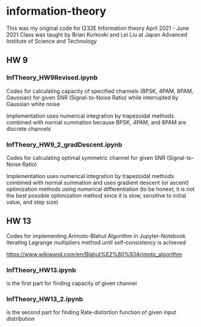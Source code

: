 # information-theory

This was my original code for I232E Information theory April 2021 - June 2021
Class was taught by Brian Kurkoski and Lei Liu at Japan Advanced Institute of Science and Technology

## HW 9

### InfTheory_HW9Revised.ipynb

Codes for calculating capacity of specified channels (BPSK, 4PAM, 8PAM, Gaussian) for given SNR (Signal-to-Noise Ratio)
while interrupted by Gaussian white noise

Implementation uses numerical integration by trapezoidal methods combined with normal summation
because BPSK, 4PAM, and 8PAM are discrete channels

### InfTheory_HW9_2_gradDescent.ipynb

Codes for calculating optimal symmetric channel for given SNR (Signal-to-Noise Ratio)

Implementation uses numerical integration by trapezoidal methods combined with normal summation
and uses gradient descent (or ascent) optimization methods using numerical differentiation
(to be honest, it is not the best possible optimization method since it is slow, sensitive to initial value, and step size)

## HW 13

Codes for implementing Arimoto-Blahut Algorithm in Jupyter-Notebook
Iterating Lagrange multipliers method until self-consistency is achieved

https://www.wikiwand.com/en/Blahut%E2%80%93Arimoto_algorithm

### InfTheory_HW13.ipynb

is the first part for finding capacity of given channel

### InfTheory_HW13_2.ipynb

is the second part for finding Rate-distortion function of given input distribution
